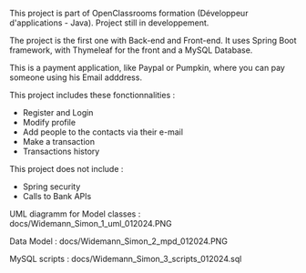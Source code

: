 This project is part of OpenClassrooms formation (Développeur d'applications - Java). Project still in developpement.

The project is the first one with Back-end and Front-end. It uses Spring Boot framework, with Thymeleaf for the front and a MySQL Database.

This is a payment application, like Paypal or Pumpkin, where you can pay someone using his Email adddress.

This project includes these fonctionnalities : 
- Register and Login
- Modify profile
- Add people to the contacts via their e-mail
- Make a transaction
- Transactions history

This project does not include :
- Spring security
- Calls to Bank APIs


UML diagramm for Model classes : docs/Widemann_Simon_1_uml_012024.PNG

Data Model :  docs/Widemann_Simon_2_mpd_012024.PNG

MySQL scripts : docs/Widemann_Simon_3_scripts_012024.sql

